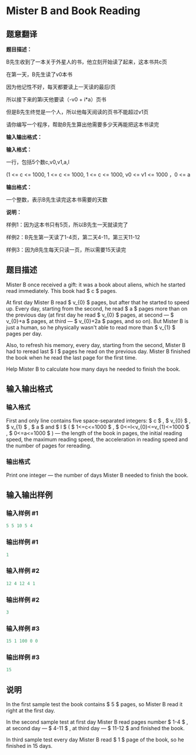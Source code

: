 # Mister B and Book Reading

## 题意翻译

**题目描述：**

B先生收到了一本关于外星人的书，他立刻开始读了起来，这本书共c页

在第一天，B先生读了v0本书

因为他记性不好，每天都要读上一天读的最后l页

所以接下来的第i天他要读（-v0 + i*a）页书

但是B先生终觉是一个人，所以他每天阅读的页书不能超过v1页

请你编写一个程序，帮助B先生算出他需要多少天再能把这本书读完

**输入输出格式：**

**输入格式：**

一行，包括5个数c,v0,v1,a,l

(1 <= c <= 1000, 1 <= c <= 1000, 1 <= c <= 1000, v0 <= v1 <= 1000 ，0 <= a 

**输出格式：**

一个整数，表示B先生读完这本书需要的天数

**说明：**

样例1：因为这本书只有5页，所以B先生一天就读完了

样例2：B先生第一天读了1-4页，第二天4-11，第三天11-12

样例3：因为B先生每天只读一页，所以需要15天读完 

## 题目描述

Mister B once received a gift: it was a book about aliens, which he started read immediately. This book had $ c $ pages.

At first day Mister B read $ v_{0} $ pages, but after that he started to speed up. Every day, starting from the second, he read $ a $ pages more than on the previous day (at first day he read $ v_{0} $ pages, at second — $ v_{0}+a $ pages, at third — $ v_{0}+2a $ pages, and so on). But Mister B is just a human, so he physically wasn't able to read more than $ v_{1} $ pages per day.

Also, to refresh his memory, every day, starting from the second, Mister B had to reread last $ l $ pages he read on the previous day. Mister B finished the book when he read the last page for the first time.

Help Mister B to calculate how many days he needed to finish the book.

## 输入输出格式

### 输入格式

First and only line contains five space-separated integers: $ c $ , $ v_{0} $ , $ v_{1} $ , $ a $ and $ l $ ( $ 1<=c<=1000 $ , $ 0<=l&lt;v_{0}<=v_{1}<=1000 $ , $ 0<=a<=1000 $ ) — the length of the book in pages, the initial reading speed, the maximum reading speed, the acceleration in reading speed and the number of pages for rereading.

### 输出格式

Print one integer — the number of days Mister B needed to finish the book.

## 输入输出样例

### 输入样例 #1

```cpp
5 5 10 5 4

```
### 输出样例 #1

```cpp
1

```
### 输入样例 #2

```cpp
12 4 12 4 1

```
### 输出样例 #2

```cpp
3

```
### 输入样例 #3

```cpp
15 1 100 0 0

```
### 输出样例 #3

```cpp
15

```
## 说明

In the first sample test the book contains $ 5 $ pages, so Mister B read it right at the first day.

In the second sample test at first day Mister B read pages number $ 1-4 $ , at second day — $ 4-11 $ , at third day — $ 11-12 $ and finished the book.

In third sample test every day Mister B read $ 1 $ page of the book, so he finished in 15 days.

